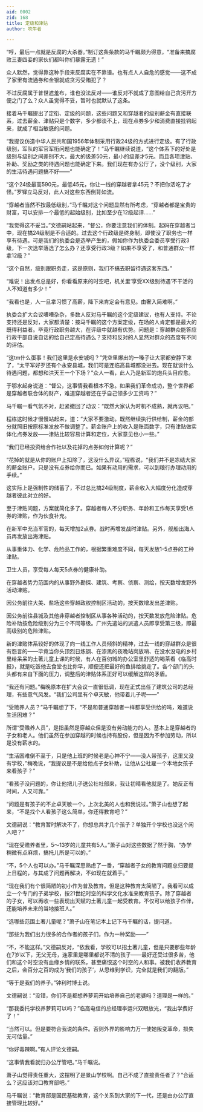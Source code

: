 ```yaml
---
aid: 0002
zid: 168
title: 定级和津贴
author: 吹牛者

---
```




  “哼，最后一点就是反腐的大杀器。”制订这条条款的马千瞩颇为得意，“准备来搞腐败三妻四妾的家伙们都叫你们暴露无遗！”

  众人默然，觉得靠这种手段来反腐实在不靠谱。也有点人人自危的感觉——这不成了家里有流通券和金银就成贪污受贿犯了？

  不过反腐属于普世遮羞布，谁也没法反对——谁反对不就成了意图给自己贪污开方便之门了么？众人虽觉得不妥，暂时也就默认了这条。

  接着马千瞩提出了定衔、定级的问题，这些问题又和穿越者的级别薪金有直接联系，过去薪金、津贴只是个数字，多少都谈不上，现在点券多少和消费直接挂钩起来，就成了相当敏感的问题。

  “我提议仿造中华人民共和国1956年体制采用行政24级的方式进行定级。有了行政级别，军队的军官军衔问题也能确定了！”马千瞩继续说道，“这个体系下的好处是级别与级别之间差别不大，最大的级差50元，最小的级差才5元。而且各项津贴、补助、奖励之类的待遇问题也能确定下来。我们现在有办公厅了，没个级别，大家的生活待遇问题搞不好——”

  “这个24级最高590元，最低45元，你让一线的穿越者拿45元？不把你活吃了才怪。”罗铎立马反对，此人对这些东西倒背如流。

  “穿越者当然不按最低级别，”马千瞩对这个问题显然有所考虑，“穿越者都是宝贵的财富，可以安排一个最低的起始级别，比如至少在12级起评……”

  “我觉得这不妥当。”文德嗣站起来，“督公，你要注意我们的体制。起码在穿越者当中，现在搞24级制是不合适的。过去这个行政级是终身制，即使没了职务也一样享有待遇。可是我们的执委会是选举产生的，假如你作为执委会委员享受行政3级，下一次选举落选了怎么办？还享受行政3级？如果不享受了，和普通群众一样拿12级？”

  “这个自然，级别跟职务走，这是原则，我们不搞去职留待遇这套东西。”

  “难说！出发点总是好，你看看原来的时空吧，机关里‘享受XX级别待遇’不干活的人不知道有多少！”

  “我看也是，人一旦拿习惯了高薪，降下来肯定会有意见。由奢入简难啊。”

  执委会扩大会议嘈嘈杂杂，多数人反对马千瞩的这个定级建议，也有人支持。不论支持还是反对，大家都清楚：按马千瞩的这个方案定级，在场的人肯定都是最大的既得利益者。毕竟行政职务越大，在评级中就越有优势。问题是：穿越群众能答应行政干部自说自话的给自己定高待遇么？支持和反对的人显然对群众的态度有不同的评估。

  “这tm什么蛋事！我们这里是永安城吗？”凭空里爆出的一嗓子让大家都安静下来了，“太平军好歹还有个永安县城，我们可是连临高县城都没进去。现在就谈什么待遇问题，都想和洪天王一个下场？”众人一看，此人乃是新军的炮兵头目应愈。

  于鄂水起身说道：“督公，这事情我看根本不急。如果我们革命成功，整个世界都是穿越者联合体的财产，难道穿越者还在乎自己领多少工资吗？”

  马千瞩一看气氛不对，赶紧撤回了动议：“既然大家认为时机不成熟，就再议吧。”

  程栋这时候才慢慢站起来，道：“大家不要激动。既然继续执行供给制，薪金的部分就照旧按原标准发放不做调整了。薪金账户上的收入是账面数字，只有津贴做实体化点券发放——津贴比较容易计算和定位，大家意见也小一些。”

  “我们已经投资给合作社以及花掉的点券如何计算呢？”

  “花掉的就是从你的账户上扣除了，这没什么异议。”程栋说，“我们并不是冻结大家的薪金账户。只是没有点券给你而已。如果有动用的需求，可以到粮行办理动用的手续。”

  这实际上是强制性的储蓄了，不过总比搞24级制度，薪金收入大幅度分化造成穿越者彼此对立的好。

  至于津贴问题，方案就简化多了。穿越者每人不分职务、年龄和工作每天享受1点券的津贴，作为伙食补充。

  在新军中充当军官的，每天增加2点券。战时再增发战时津贴。另外，舰船出海人员再发放出海津贴。

  从事重体力、化学、危险品工作的，根据繁重难度不同，每天发放1-5点券的工种津贴。

  卫生人员，享受每人每天5点券的健康补助。

  在穿越者势力范围内的从事野外勘探、建筑、考察、侦察、测绘，按天数增发野外活动津贴。

  因公务前往大美、盐场这些穿越政权控制区活动的，按天数增发出差津贴。

  因公务前往县城及其他非穿越者控制区从事各种活动的，按天数发放危险津贴。危险补助按危险级别分为三个不同等级。广州先遣站的派遣人员即享受第三级，即最高级别的危险津贴。

  新的津贴体系较好的体现了向一线工作人员倾斜的精神，过去一线的穿越群众是很有怨言的——毕竟当你头顶烈日炼钢、在漆黑的夜晚站岗放哨、在没水没电的乡村里给呆呆的土著儿童上课的时候，有人在百仞城的办公室里舒适的喝茶看《临高时报》，就是吃饭他去食堂也比你早，顺便还把最好的鱼排给挑走了。各个部门的头头都有来自下面的压力，调整后的津贴体系正好可以缓解这样的矛盾。

  “我还有问题。”梅晚原本在扩大会议一直很低调，现在正式出任了建筑公司的总经理，有些意气风发。“我们公司里有个卓天敏，他带着儿子呢——”

  “受赡养人员？”马千瞩想了下，“不是和普通穿越者一样都享受供给的吗，难道说生活困难？”

  所谓“受赡养人员”，是指虽然是穿越众但是没有劳动能力的人。基本上是穿越者的子女和老人。他们虽然在参加穿越的时候也持有股份，但是因为不参加劳动，所以是没有薪水的。

  “生活困难倒不至于，只是他上班的时候老是心神不宁——没人带孩子，这里又没有学校，”梅晚说，“我提议是不是给他点子女补助，让他从公社雇一个本地女孩子来看孩子？”

  “看孩子没问题的，你让他把儿子送公社社部来，我让初晴看他就是了。她反正有时间，人又可靠。”

  “问题是有孩子的不止卓天敏一个，上次北美的人也和我说过。”萧子山也想了起来，“不是找个人看孩子这么简单，你还得教育吧？”

  文德嗣说：“教育暂时解决不了，你想总共才几个孩子？单独开个学校也没这个闲人吧？”

  “现在受赡养者里，5～13岁的儿童共有5人。”萧子山对这些数据了然于胸，“办学稍微有点麻烦，搞托儿所是可以的。”

  “不，5个人也可以办。”马千瞩深思熟虑了一番，“穿越者子女的教育问题总归要提上日程的，与其成了问题再解决，不如现在就着手。”

  “现在我们有个很简陋的初小作为普及教育。但是这种教育太简陋了。我看可以成立一个专门的子弟学校，按21世纪时空的科学文化水准来教育孩子。除了穿越者的子女，可以再收一些表现出天赋的土著儿童一起受教育。不仅可以给孩子作伴，还能培养未来的当地接班人。”

  “选哪些范围土著儿童呢？”萧子山在笔记本上记下马千瞩的话，提问道。

  “那些为我们出力很多的合作者的孩子们，作为一种奖励——”

  “不，不能这样。”文德嗣反对，“依我看，学校可以招土著儿童，但是只要那些年龄在7岁以下，无父无母，连家里是哪里都说不清的孩子——最好还受过很多苦，他们和这个时空没有血缘乡情的联系，甚至痛恨这个时空的人和事。被我们收养教育之后，会百分之百的成为‘我们的孩子’，从思维到学识，完全就是我们的翻版。”

  “等于是我们的养子。”钟利时博士说。

  文德嗣说：“没错，你们不是都想养萝莉开始培养自己的老婆吗？道理是一样的。”

  “那我委托学校养萝莉可以吗？”临高电信的总经理李运兴双眼放光，“我出学费好了！”

  “当然可以。但是要符合我说的条件。否则外界的影响力万一使她叛变革命，损失无可估量。”

  “你好毒辣啊。”有人评论文德嗣。

  “这事情我看就归办公厅管吧。”马千瞩说。

  萧子山觉得责任重大，这摆明了是景山学校啊。自己不成了直接责任者了？“合适么？这应该对口教育部吧。”

  马千瞩说：“教育部是国民基础教育，这个关系到大家的下一代，还是由办公厅直接管理比较好。”



